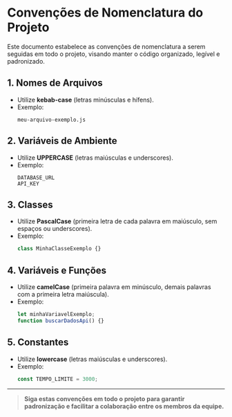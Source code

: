 # Convenções de Nomenclatura do Projeto

Este documento estabelece as convenções de nomenclatura a serem seguidas em todo o projeto, visando manter o código organizado, legível e padronizado.

## 1. Nomes de Arquivos

- Utilize **kebab-case** (letras minúsculas e hífens).
- Exemplo:
    ```
    meu-arquivo-exemplo.js
    ```

## 2. Variáveis de Ambiente

- Utilize **UPPERCASE** (letras maiúsculas e underscores).
- Exemplo:
    ```
    DATABASE_URL
    API_KEY
    ```

## 3. Classes

- Utilize **PascalCase** (primeira letra de cada palavra em maiúsculo, sem espaços ou underscores).
- Exemplo:
    ```js
    class MinhaClasseExemplo {}
    ```

## 4. Variáveis e Funções

- Utilize **camelCase** (primeira palavra em minúsculo, demais palavras com a primeira letra maiúscula).
- Exemplo:
    ```js
    let minhaVariavelExemplo;
    function buscarDadosApi() {}
    ```

## 5. Constantes

- Utilize **lowercase** (letras maiúsculas e underscores).
- Exemplo:
    ```js
    const TEMPO_LIMITE = 3000;
    ```

---

> **Siga estas convenções em todo o projeto para garantir padronização e facilitar a colaboração entre os membros da equipe.**
